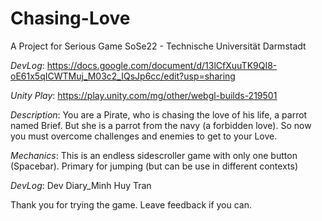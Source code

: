 # Chasing-Love
 A Project for Serious Game SoSe22 - Technische Universität Darmstadt
 
 *DevLog*: https://docs.google.com/document/d/13lCfXuuTK9QI8-oE61x5qICWTMuj_M03c2_IQsJp6cc/edit?usp=sharing
 
 *Unity Play*: https://play.unity.com/mg/other/webgl-builds-219501
 
 *Description*: You are a Pirate, who is chasing the love of his life, a parrot named Brief. But she is a parrot from the navy (a forbidden love). So now you must overcome  challenges and enemies to get to your Love.

*Mechanics*: This is an endless sidescroller game with only one button (Spacebar). Primary for jumping (but can be use in different contexts)

*DevLog*: Dev Diary_Minh Huy Tran
 

Thank you for trying the game. Leave feedback if you can.


